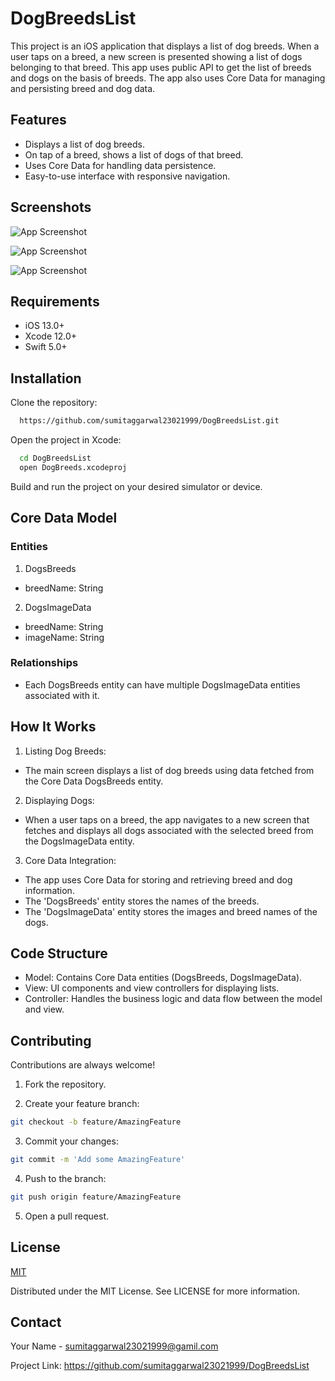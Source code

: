 
# DogBreedsList

This project is an iOS application that displays a list of dog breeds. When a user taps on a breed, a new screen is presented showing a list of dogs belonging to that breed. This app uses public API to get the list of breeds and dogs on the basis of breeds. The app also uses Core Data for managing and persisting breed and dog data.

## Features

- Displays a list of dog breeds.
- On tap of a breed, shows a list of dogs of that breed.
- Uses Core Data for handling data persistence.
- Easy-to-use interface with responsive navigation.


## Screenshots

![App Screenshot](https://drive.google.com/file/d/1gBtp5Xg9UELEWP6Yebg9IpAuD94Egjrn/view?usp=sharing)

![App Screenshot](https://drive.google.com/file/d/1CeBS8c0hGGoy4z0Dd773rXrcwVsrI6_t/view?usp=sharing)

![App Screenshot](https://drive.google.com/file/d/1WUb-ewfiGysEj721FajUwXCR9AXPx2yX/view?usp=sharing)


## Requirements

- iOS 13.0+
- Xcode 12.0+
- Swift 5.0+
## Installation
Clone the repository:
```bash
  https://github.com/sumitaggarwal23021999/DogBreedsList.git
```

Open the project in Xcode:
```bash
  cd DogBreedsList
  open DogBreeds.xcodeproj
```

Build and run the project on your desired simulator or device.
    
## Core Data Model

### Entities
1. DogsBreeds

- breedName: String

2. DogsImageData

- breedName: String
- imageName: String

### Relationships
- Each DogsBreeds entity can have multiple DogsImageData entities associated with it.
## How It Works

1. Listing Dog Breeds:

- The main screen displays a list of dog breeds using data fetched from the Core Data DogsBreeds entity.

2. Displaying Dogs:

- When a user taps on a breed, the app navigates to a new screen that fetches and displays all dogs associated with the selected breed from the DogsImageData entity.

3. Core Data Integration:

- The app uses Core Data for storing and retrieving breed and dog information.
- The 'DogsBreeds' entity stores the names of the breeds.
- The 'DogsImageData' entity stores the images and breed names of the dogs.
## Code Structure

- Model: Contains Core Data entities (DogsBreeds, DogsImageData).
- View: UI components and view controllers for displaying lists.
- Controller: Handles the business logic and data flow between the model and view.
## Contributing

Contributions are always welcome!

1. Fork the repository.

2. Create your feature branch:

```bash
git checkout -b feature/AmazingFeature
```

3. Commit your changes:

```bash
git commit -m 'Add some AmazingFeature'
```

4. Push to the branch:

```bash
git push origin feature/AmazingFeature
```

5. Open a pull request.
## License

[MIT](https://choosealicense.com/licenses/mit/)

Distributed under the MIT License. See LICENSE for more information.
## Contact

Your Name - sumitaggarwal23021999@gamil.com

Project Link: https://github.com/sumitaggarwal23021999/DogBreedsList
